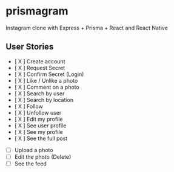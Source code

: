 # prismagram
Instagram clone with Express + Prisma + React and React Native

## User Stories

- [ X ] Create account
- [ X ] Request Secret
- [ X ] Confirm Secret (Login)
- [ X ] Like / Unlike a photo
- [ X ] Comment on a photo
- [ X ] Search by user
- [ X ] Search by location
- [ X ] Follow
- [ X ] Unfollow user
- [ X ] Edit my profile
- [ X ] See user profile
- [ X ] See my profile
- [ X ] See the full post
- [ ] Upload a photo
- [ ] Edit the photo (Delete)
- [ ] See the feed